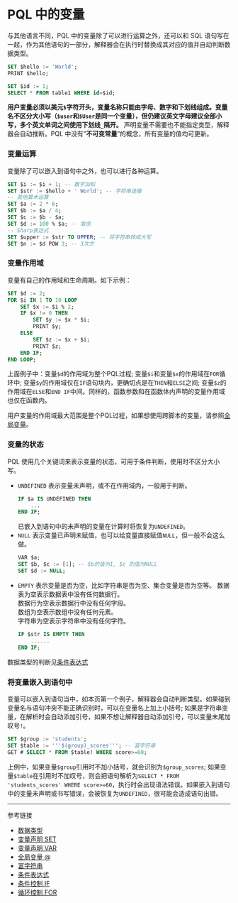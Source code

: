 # PQL 中的变量

与其他语言不同，PQL 中的变量除了可以进行运算之外，还可以和 SQL 语句写在一起，作为其他语句的一部分，解释器会在执行时替换成其对应的值并自动判断数据类型。

```sql
SET $hello := 'World';
PRINT $hello;

SET $id := 1;
SELECT * FROM table1 WHERE id=$id;
```

**用户变量必须以美元`$`字符开头，变量名称只能由字母、数字和下划线组成。变量名不区分大小写（`$user`和`$User`是同一个变量），但仍建议英文字母建议全部小写，多个英文单词之间使用下划线`_`隔开。** 声明变量不需要也不能指定类型，解释器会自动推断。PQL 中没有“**不可变常量**”的概念，所有变量的值均可更新。

### 变量运算

变量除了可以嵌入到语句中之外，也可以进行各种运算。

```sql
SET $i := $i + 1; -- 数字加和
SET $str := $hello + ' World'; -- 字符串连接
-- 其他算术运算
SET $a := 2 * 6;
SET $b := $a / 4;
SET $c := $b - $a;
SET $d := 100 % $a; -- 取余
-- Sharp表达式
SET $upper := $str TO UPPER; -- 将字符串转成大写
SET $n := $d POW 3; -- 3次方
```

### 变量作用域

变量有自己的作用域和生命周期。如下示例：

```sql
SET $d := 2;
FOR $i IN 1 TO 10 LOOP
    SET $x := $i % 2;
    IF $x != 0 THEN
        SET $y := $x * $i;
        PRINT $y;
    ELSE
        SET $z := $x + $i;
        PRINT $z;
    END IF;
END LOOP;
```

上面例子中：变量`$d`的作用域为整个PQL过程; 变量`$i`和变量`$x`的作用域在`FOR`循环中; 变量`$y`的作用域仅在`IF`语句块内，更确切点是在`THEN`和`ELSE`之间; 变量`$z`的作用域在`ELSE`和`END IF`中间。同样的，函数参数和在函数体内声明的变量作用域也仅在函数内。  

用户变量的作用域最大范围是整个PQL过程，如果想使用跨脚本的变量，请参照[全局变量](/pql/global-variable.md)。

### 变量的状态

PQL 使用几个关键词来表示变量的状态，可用于条件判断，使用时不区分大小写。

* `UNDEFINED` 表示变量未声明，或不在作用域内，一般用于判断。
    ```sql
    IF $a IS UNDEFINED THEN
        ...
    END IF;
    ```
    已嵌入到语句中的未声明的变量在计算时将恢复为`UNDEFINED`。
* `NULL` 表示变量已声明未赋值，也可以给变量直接赋值`NULL`，但一般不会这么做。
    ```sql
    VAR $a;
    SET $b, $c := [1]; -- $b的值为1, $c 的值为NULL
    SET $d := NULL;
    ```
* `EMPTY` 表示变量是否为空，比如字符串是否为空、集合变量是否为空等。
    数据表为空表示数据表中没有任何数据行。    
    数据行为空表示数据行中没有任何字段。    
    数组为空表示数组中没有任何元素。    
    字符串为空表示字符串中没有任何字符。  
    ```sql
    IF $str IS EMPTY THEN
        ......
    END IF;
    ```

数据类型的判断见[条件表达式](/pql/condition.md)

### 将变量嵌入到语句中

变量可以嵌入到语句当中，如本页第一个例子，解释器会自动判断类型。如果碰到变量名与语句冲突不能正确识别时，可以在变量名上加上小括号; 如果是字符串变量，在解析时会自动添加引号，如果不想让解释器自动添加引号，可以变量末尾加叹号`!`。

```sql
SET $group := 'students';
SET $table := '''$(group)_scores'''; -- 富字符串
GET # SELECT * FROM $table! WHERE score>=60;
```

上例中，如果变量`$group`引用时不加小括号，就会识别为`$group_scores`; 如果变量`$table`在引用时不加叹号，则会把语句解析为`SELECT * FROM 'students_scores' WHERE score>=60`，执行时会出现语法错误。如果嵌入到语句中的变量未声明或书写错误，会被恢复为`UNDEFINED`，很可能会造成语句出错。


---
参考链接

* [数据类型](/pql/datatype.md)
* [变量声明 SET](/pql/set.md)
* [变量声明 VAR](/pql/var.md)
* [全局变量 @](/pql/global-variable.md)
* [富字符串](/pql/rich.md)
* [条件表达式](/pql/condition.md)
* [条件控制 IF](/pql/if.md)
* [循环控制 FOR](/pql/for.md)